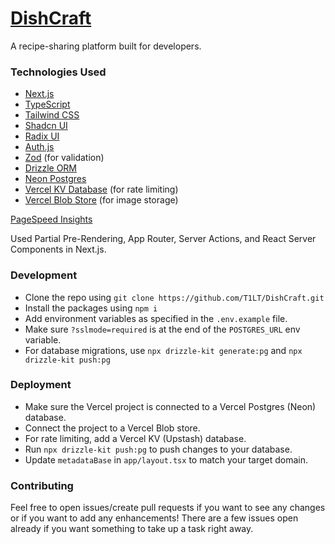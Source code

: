 # [DishCraft](https://dishcraft.vercel.app)
A recipe-sharing platform built for developers.

### Technologies Used
* [Next.js](https://nextjs.org/)
* [TypeScript](https://www.typescriptlang.org/)
* [Tailwind CSS](https://tailwindcss.com/)
* [Shadcn UI](https://ui.shadcn.com/)
* [Radix UI](https://www.radix-ui.com/)
* [Auth.js](https://authjs.dev/guides/upgrade-to-v5)
* [Zod](https://zod.dev/) (for validation)
* [Drizzle ORM](https://orm.drizzle.team/)
* [Neon Postgres](https://neon.tech/)
* [Vercel KV Database](https://vercel.com/docs/storage/vercel-kv) (for rate limiting)
* [Vercel Blob Store](https://vercel.com/docs/storage/vercel-blob) (for image storage)

[PageSpeed Insights](https://pagespeed.web.dev/analysis/https-dishcraft-vercel-app/5p9tqr4sca?form_factor=mobile)

Used Partial Pre-Rendering, App Router, Server Actions, and React Server Components in Next.js.

### Development
* Clone the repo using `git clone https://github.com/T1LT/DishCraft.git`
* Install the packages using `npm i`
* Add environment variables as specified in the `.env.example` file.
* Make sure `?sslmode=required` is at the end of the `POSTGRES_URL` env variable.
* For database migrations, use `npx drizzle-kit generate:pg` and `npx drizzle-kit push:pg`

### Deployment
* Make sure the Vercel project is connected to a Vercel Postgres (Neon) database.
* Connect the project to a Vercel Blob store.
* For rate limiting, add a Vercel KV (Upstash) database.
* Run `npx drizzle-kit push:pg` to push changes to your database.
* Update `metadataBase` in `app/layout.tsx` to match your target domain.

### Contributing
Feel free to open issues/create pull requests if you want to see any changes or if you want to add any enhancements!
There are a few issues open already if you want something to take up a task right away.
